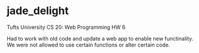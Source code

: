 # jade_delight
Tufts University CS 20: Web Programming
HW 6

Had to work with old code and update a web app to enable new functinality. We were not allowed to use certain functions or alter certain code.
